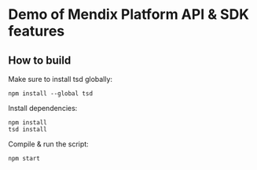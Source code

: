 # Demo of Mendix Platform API & SDK features

## How to build

Make sure to install tsd globally:

    npm install --global tsd

Install dependencies:

    npm install
    tsd install

Compile & run the script:

    npm start
  